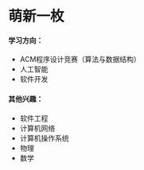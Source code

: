 # 萌新一枚

#### 学习方向：

- ACM程序设计竞赛（算法与数据结构）
- 人工智能
- 软件开发

#### 其他兴趣：

- 软件工程
- 计算机网络
- 计算机操作系统
- 物理
- 数学
